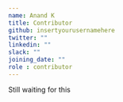 ```yaml
---
name: Anand K
title: Contributor
github: insertyourusernamehere
twitter: ""
linkedin: ""
slack: ""
joining_date: ""
role : contributor
---
```


Still waiting for this
